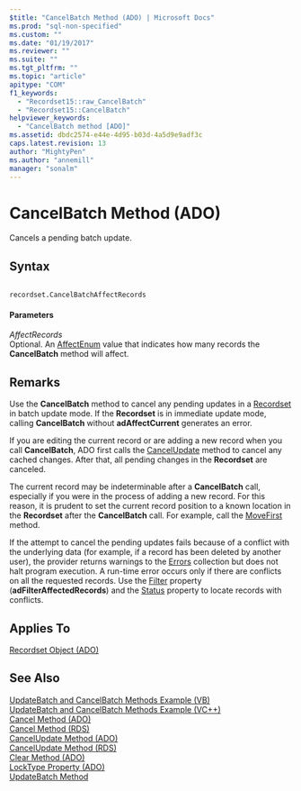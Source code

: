 ```yaml
---
$title: "CancelBatch Method (ADO) | Microsoft Docs"
ms.prod: "sql-non-specified"
ms.custom: ""
ms.date: "01/19/2017"
ms.reviewer: ""
ms.suite: ""
ms.tgt_pltfrm: ""
ms.topic: "article"
apitype: "COM"
f1_keywords: 
  - "Recordset15::raw_CancelBatch"
  - "Recordset15::CancelBatch"
helpviewer_keywords: 
  - "CancelBatch method [ADO]"
ms.assetid: dbdc2574-e44e-4d95-b03d-4a5d9e9adf3c
caps.latest.revision: 13
author: "MightyPen"
ms.author: "annemill"
manager: "sonalm"
---
```

# CancelBatch Method (ADO)
Cancels a pending batch update.  
  
## Syntax  
  
```  
  
recordset.CancelBatchAffectRecords  
```  
  
#### Parameters  
 *AffectRecords*  
 Optional. An [AffectEnum](../../../ado/reference/ado-api/affectenum.md) value that indicates how many records the **CancelBatch** method will affect.  
  
## Remarks  
 Use the **CancelBatch** method to cancel any pending updates in a [Recordset](../../../ado/reference/ado-api/recordset-object-ado.md) in batch update mode. If the **Recordset** is in immediate update mode, calling **CancelBatch** without **adAffectCurrent** generates an error.  
  
 If you are editing the current record or are adding a new record when you call **CancelBatch**, ADO first calls the [CancelUpdate](../../../ado/reference/ado-api/cancelupdate-method-ado.md) method to cancel any cached changes. After that, all pending changes in the **Recordset** are canceled.  
  
 The current record may be indeterminable after a **CancelBatch** call, especially if you were in the process of adding a new record. For this reason, it is prudent to set the current record position to a known location in the **Recordset** after the **CancelBatch** call. For example, call the [MoveFirst](../../../ado/reference/ado-api/movefirst-movelast-movenext-and-moveprevious-methods-ado.md) method.  
  
 If the attempt to cancel the pending updates fails because of a conflict with the underlying data (for example, if a record has been deleted by another user), the provider returns warnings to the [Errors](../../../ado/reference/ado-api/errors-collection-ado.md) collection but does not halt program execution. A run-time error occurs only if there are conflicts on all the requested records. Use the [Filter](../../../ado/reference/ado-api/filter-property.md) property (**adFilterAffectedRecords**) and the [Status](../../../ado/reference/ado-api/status-property-ado-recordset.md) property to locate records with conflicts.  
  
## Applies To  
 [Recordset Object (ADO)](../../../ado/reference/ado-api/recordset-object-ado.md)  
  
## See Also  
 [UpdateBatch and CancelBatch Methods Example (VB)](../../../ado/reference/ado-api/updatebatch-and-cancelbatch-methods-example-vb.md)   
 [UpdateBatch and CancelBatch Methods Example (VC++)](../../../ado/reference/ado-api/updatebatch-and-cancelbatch-methods-example-vc.md)   
 [Cancel Method (ADO)](../../../ado/reference/ado-api/cancel-method-ado.md)   
 [Cancel Method (RDS)](../../../ado/reference/rds-api/cancel-method-rds.md)   
 [CancelUpdate Method (ADO)](../../../ado/reference/ado-api/cancelupdate-method-ado.md)   
 [CancelUpdate Method (RDS)](../../../ado/reference/rds-api/cancelupdate-method-rds.md)   
 [Clear Method (ADO)](../../../ado/reference/ado-api/clear-method-ado.md)   
 [LockType Property (ADO)](../../../ado/reference/ado-api/locktype-property-ado.md)   
 [UpdateBatch Method](../../../ado/reference/ado-api/updatebatch-method.md)